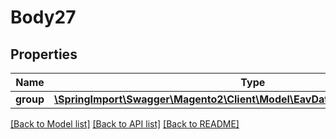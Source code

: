 # Body27

## Properties
Name | Type | Description | Notes
------------ | ------------- | ------------- | -------------
**group** | [**\SpringImport\Swagger\Magento2\Client\Model\EavDataAttributeGroupInterface**](EavDataAttributeGroupInterface.md) |  | 

[[Back to Model list]](../README.md#documentation-for-models) [[Back to API list]](../README.md#documentation-for-api-endpoints) [[Back to README]](../README.md)


